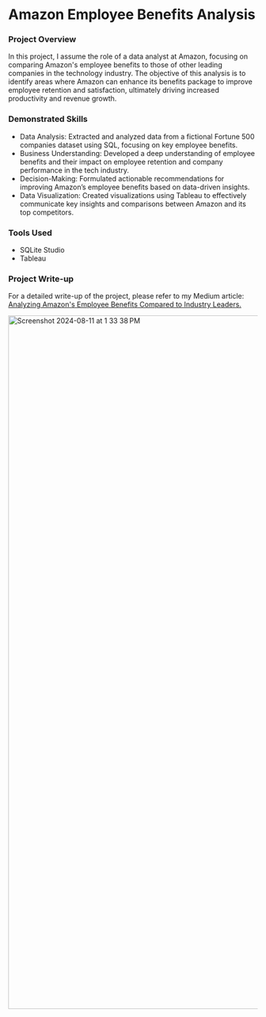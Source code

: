 # Amazon Employee Benefits Analysis
### Project Overview
In this project, I assume the role of a data analyst at Amazon, focusing on comparing Amazon's employee benefits to those of other leading companies in the technology industry. The objective of this analysis is to identify areas where Amazon can enhance its benefits package to improve employee retention and satisfaction, ultimately driving increased productivity and revenue growth.

### Demonstrated Skills
- Data Analysis: Extracted and analyzed data from a fictional Fortune 500 companies dataset using SQL, focusing on key employee benefits.
- Business Understanding: Developed a deep understanding of employee benefits and their impact on employee retention and company performance in the tech industry.
- Decision-Making: Formulated actionable recommendations for improving Amazon’s employee benefits based on data-driven insights.
- Data Visualization: Created visualizations using Tableau to effectively communicate key insights and comparisons between Amazon and its top competitors.
### Tools Used
- SQLite Studio
- Tableau
### Project Write-up
For a detailed write-up of the project, please refer to my Medium article: [Analyzing Amazon's Employee Benefits Compared to Industry Leaders.](https://medium.com/@joydavis24/data-analysis-report-enhancing-employee-benefits-at-amazon-3562f578a30d)

<img width="1401" alt="Screenshot 2024-08-11 at 1 33 38 PM" src="https://github.com/user-attachments/assets/0d5cf770-4e73-4dc1-b719-4dafccb09af9">


